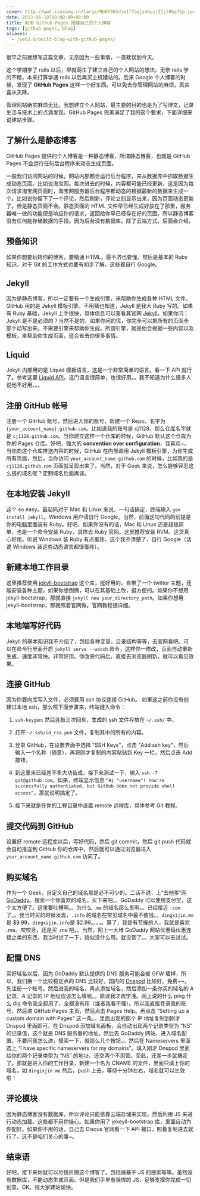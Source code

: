```yaml
---
cover: http://ww2.sinaimg.cn/large/9b85365djw1f7aqjz4hpjj21jl0kg75p.jpg
date: 2013-06-10T00:00:00+08:00
title: 利用 Github Pages 搭建自己的个人博客
tags: [github-pages, blog]
aliases:
  - /web2.0/build-blog-with-github-pages/
---
```

很早之前就想写这篇文章，无奈因为一些事情，一直耽误到今天。

这个学期学了 rails 以后，早就萌生了建立自己的个人网站的想法。无奈 rails 学的不精，本来打算学通 rails 以后再买主机建站的。后来 Google 个人博客的时候，发现了 **GitHub Pages** 这样一个好东西。可以免去你管理网站的麻烦，真实喜从天降。

管理网站确实麻烦无比。我想建立个人网站，最主要的目的也是为了写博文，记录生活与技术上的点滴发现。GitHub Pages 完美满足了我的这个要求，下面详细来说建站步骤。

<!--more-->

## 了解什么是静态博客

GitHub Pages 提供的个人博客是一种静态博客，所谓静态博客，也就是 GitHub Pages 不会运行任何后台程序来动态生成页面。

一般我们访问网站的时候，网站内部都会运行后台程序，来从数据库中抓取数据生成动态页面。比如说淘宝网。每次进去的时候，内容都可能已经更新，这是因为每次请求淘宝网页面时，淘宝网服务器后台程序都动态的根据最新的数据来生成一个。比如说你留下了一个评论，然后刷新，评论立刻显示出来，因为页面动态更新了。但是静态页面不会。静态页面的 HTML 文件早已经生成好放在了那里，服务器唯一做的功能便是响应你的请求，返回给你早已经存在好的页面。所以静态博客没有任何能存储数据的手段。因为后台没有数据库。除了云端方式。后面会介绍。

## 预备知识

如果你想要玩转你的博客，要精通 HTML，最不济也要懂。然后是基本的 Ruby 知识。对于 Git 的工作方式也要有初步了解，这些都自行 Google。

## Jekyll

因为是静态博客，所以一定要有一个生成引擎，来帮助你生成各种 HTML 文件。GitHub 用的是 Jekyll 模板引擎。不用猜也知道，Jekyll 是我大 Ruby 写的。如果有 Ruby 基础，Jekyll 上手很快，具体信息可以查看其官网 [Jekyll](http://jekyllrb.com/)。如果你问：Jekyll 是不是必须的？当然不是的，如果你闲的慌，你完全可以把所有的页面全部手动写出来。不需要引擎来帮助你生成。所谓引擎，就是他会根据一些内容以及模板，来帮助你生成页面，这会省去你很多事情。

## Liquid

Jekyll 内部用的是 Liquid 模板语言，这是一个非常简单的语言。看一下 API 就行了。参考这里 [Liquid API](https://github.com/Shopify/liquid/wiki/Liquid-for-Designers)。这门语言很简单，也很好用。。我不知道为什么很多人说他不好用。。。

## 注册 GitHub 帐号

注册一个 GitHub 帐号，然后进入你的账号，新建一个 Repo。名字为 `{your_account_name}.github.com`。比如说我的账号是 cj1128，那么仓库名字就是 `cj1128.github.com`。当你建立这样一个仓库的时候，GitHub 默认这个仓库为你的 Pages 仓库。好吧，强大的 **convention over configuration**，我喜欢~。当你向这个仓库推送内容的时候，GitHub 在内部调用 Jekyll 模板引擎，为你生成所有页面，然后，当你访问 `your_account_name.github.com` 的时候，比如我的是 `cj1128.github.com` 页面就呈现出来了。当然，对于 Geek 来说，怎么能够容忍这么搓的域名呢？定制域名后面再谈。

## 在本地安装 Jekyll

这个 so easy。最起码对于 Mac 和 Linux 来说，一句话搞定，终端输入 `gem install jekyll`。Windows 用户请自行 Google。当然，前面这句代码的前提是你的电脑里面装有 Ruby。好吧，如果你没有的话，Mac 和 Linux 还是超级简单，也是一个命令安装 Ruby，具体去 Ruby 官网。这里推荐安装 RVM。这货真心好用。听说 Windows 装 Ruby 有点蛋疼，这个我不清楚了，自行 Google（话说 Windows 装这些动态语言都很蛋疼）。

## 新建本地工作目录

这里推荐使用 [jekyll-bootstrap](http://jekyllbootstrap.com/) 这个库，挺好用的。自带了一个 twitter 主题，还能安装各种主题，如果你想倒腾，可以在其基础上改，挺方便的。如果你不想用 jekyll-bootstrap，那就直接 `jekyll new your_directory_path`。如果你想用 jekyll-bootstrap，那就照着官网做。官网教程很详细。

## 本地端写好代码

Jekyll 的基本知识我不介绍了，包括各种变量，目录结构等等，去官网看吧。可以在命令行里面开启 `jekyll serve --watch` 命令，这样你一修改，页面自动重新生成，速度非常快。非常好用。你改完代码后，直接去浏览器刷新，就可以看见效果。

## 连接 GitHub

因为你要向库写入文件，必须要用 ssh 协议连接 GitHub。
如果这之前你没有创建过本地 ssh，那么照下面步骤来，终端键入命令：

1. `ssh-keygen`: 然后连敲三次回车，生成的 ssh 文件存放在 `~/.ssh/` 中。

2. 打开 `~/.ssh/id_rsa.pub` 文件，复制其中的所有的内容。

3. 登录 GitHub，在设置界面中选择 "SSH Keys"，点击 "Add ssh key"，然后输入一个名称（随意），再将刚才复制的内容粘贴到 Key 一栏，然后点击 Add 按钮。

4. 到这里来已经差不多大功告成，接下来测试一下，输入 `ssh -T git@github.com`。如果，终端显示信息 `“Hi "username"! You're successfully authentiated, but GitHub does not provide shell access”`，那就说明搞定了。

5. 接下来就是在你的工程目录中设置 remote 远程库，具体参考 Git 教程。

## 提交代码到 GitHub

设置好 remote 远程库以后，写好代码，然后 git commit，然后 git push 代码就会自动推送到 GitHub 你的仓库中，然后就可以通过浏览器进入 `your_account_name.github.com` 访问了。

## 购买域名

作为一个 Geek，自定义自己的域名那是必不可少的。二话不说，上“去他爹”网 [GoDaddy](http://www.godaddy.com/)。搜索一个你喜欢的域名，买下来吧。。GoDaddy 可以使用支付宝，这个太方便了。这里要吐槽啊。。为什么 `.me` 的域名那么贵啊。。已经接近 `.com` 了。。我当时买的时候发现，`.info` 的域名在常见域名中最不值钱。。`dingxijin.me` 是 $9.99，`dingxijin.info`是 $2.99。。。。。算了，我是有节操的人，我就是喜欢 .me。咬咬牙，还是买 .me 吧。。当然，网上一大堆 GoDaddy 网站优惠码优惠连接之类的东西，我当时试了一下，貌似没什么用。就没管了。。大家可以去试试。

## 配置 DNS

买好域名以后，因为 GoDaddy 默认提供的 DNS 服务可能会被 GFW 墙掉，所以，我们换一个比较稳定点的 DNS 比较好。国内的 [Dnspod](http://www.dnspod.cn/) 比较好。免费~~。先注册一个帐号。然后进我的域名，再点添加域名，然后添加一条你买的域名的 A 记录。A 记录的 IP 地址应该怎么填呢。。原谅我才疏学浅。网上说的什么 ping 什么 dig 命令我全都用了，全都没有用（或者我看不懂）。所以我直接登录我的账号，然后进 GitHub Pages 主页，然后点击 Pages Help。再点击 “Setting up a custom domain with Pages” 这一条。。里面出现的那个 IP 地址复制到刚才 Dnspod 里面即可。在 Dnspod 添加域名面板，会自动出现两个记录类型为 “NS” 的记录值，这个就是 DNS 服务器的地址。然后去 GoDaddy 网站，进入域名配置，不要问我怎么进，摸索一下，就那么几个按钮。。然后在 Nameservers 里面选上 “I have specific nameservers for my domains”。填入刚才 Dnspod 里面给你的两个记录类型为 “NS” 的地址。还空两个不用管。至此，还差一步就搞定了。那就是进入你的工作目录，新建一个名为 CNAME 的文件，里面只填上你的域名，如 `dingixjin.me` 然后，push 上去，等待十分钟左右，域名就可以生效啦！

## 评论模块

因为静态博客没有数据库，所以评论只能依靠云端存储来实现，然后利用 JS 来进行动态加载。这些都不用你操心。如果你用了 jekeyll-bootstrap 库，里面自动为你配好。如果你不用的话，自己去 Discus 官网看一下 API 接口，照着复制进去就行了。这不是咱们关心的事~。

## 结束语

好吧，接下来你就可以尽情折腾这个博客了。包括做基于 JS 的搜索等等。虽然没有数据库，不能动态生成页面。但是我们手里有强悍的 JS，足够支撑你完成一切创意。OK。祝大家建站愉快。
